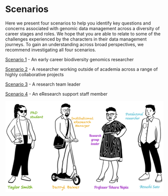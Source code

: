 # Scenarios

Here we present four scenarios to help you identify key questions and concerns associated with genomic data management across a diversity of career stages and roles. We hope that you are able to relate to some of the challenges experienced by the characters in their data management journeys. To gain an understanding across broad perspectives, we recommend investigating all four scenarios.

[Scenario 1](https://genomicsaotearoa.github.io/data-management-resources/scenarios/scenario1/) - An early career biodiversity genomics researcher

[Scenario 2](https://genomicsaotearoa.github.io/data-management-resources/scenarios/scenario2/) - A researcher working outside of academia across a range of highly collaborative projects

[Scenario 3](https://genomicsaotearoa.github.io/data-management-resources/scenarios/scenario3/) - A research team leader

[Scenario 4](https://genomicsaotearoa.github.io/data-management-resources/scenarios/scenario4/) - An eResearch support staff member

![image](../figures/research-team.png)

